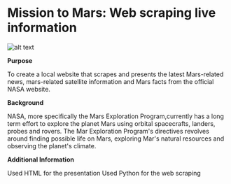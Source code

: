 # Mission to Mars: Web scraping live information
![alt text](https://pngimg.com/uploads/mars_planet/mars_planet_PNG13.png)

**Purpose**

To create a local website that scrapes and presents the latest Mars-related news, mars-related satellite information and Mars facts from the official NASA website.

**Background**

NASA, more specifically the Mars Exploration Program,currently has a long term effort to explore the planet Mars using orbital spacecrafts, landers, probes and rovers.  The Mar Exploration Program's directives revolves around finding possible life on Mars, exploring Mar's natural resources and observing the planet's climate.

**Additional Information**

Used HTML for the presentation 
Used Python for the web scraping 

